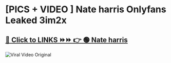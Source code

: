 
 # [PICS + VIDEO ] Nate harris Onlyfans Leaked 3im2x

## <h2><a href="https://clipsfans.com/Nate_harris&ref=git">🔗 Click to LINKS ⏩⏩ 👉 🟢 Nate harris </a></h2>

<a href="https://clipsfans.com/Nate_harris&ref=git" rel="nofollow" data-target="animated-image.originalLink"><img src="https://i.ibb.co.com/xMMVF88/686577567.gif" alt="Viral Video Original" style="max-width: 100%; display: inline-block;" data-target="animated-image.originalImage"></a>

